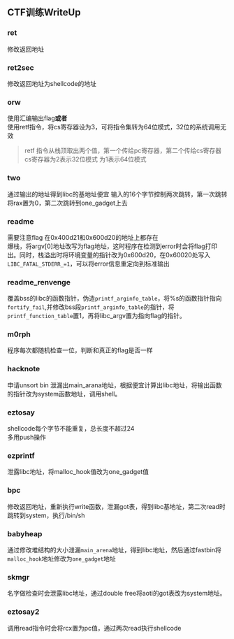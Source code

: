 ## CTF训练WriteUp

### ret 
修改返回地址

### ret2sec
修改返回地址为shellcode的地址

### orw
使用汇编输出flag**或者**  
使用retf指令，将cs寄存器设为3，可将指令集转为64位模式，32位的系统调用无效
>retf 指令从栈顶取出两个值，第一个传给pc寄存器，第二个传给cs寄存器  
>cs寄存器为2表示32位模式 为1表示64位模式

### two
通过输出的地址得到libc的基地址便宜
输入的16个字节控制两次跳转，第一次跳转将rax置为0，第二次跳转到one_gadget上去

### readme
需要注意flag 在0x400d21和0x600d20的地址上都存在  
爆栈，将argv[0]地址改写为flag地址，这时程序在检测到error时会将flag打印出。同时，栈溢出时将环境变量的指针改为0x600d20，在0x60020处写入`LIBC_FATAL_STDERR_=1`，可以将error信息重定向到标准输出

### readme_renvenge
覆盖bss的libc的函数指针，伪造`printf_arginfo_table`，将%s的函数指针指向`fortify_fail`,并修改bss段`printf_arginfo_table`的指针，将`printf_function_table`置1，再将libc_argv置为指向flag的指针。

### m0rph
程序每次都随机检查一位，判断和真正的flag是否一样  

### hacknote
申请unsort bin 泄漏出main_arana地址，根据便宜计算出libc地址，将输出函数的指针改为system函数地址，调用shell。

### eztosay
shellcode每个字节不能重复，总长度不超过24  
多用push操作  

### ezprintf
泄露libc地址，将malloc_hook值改为one_gadget值  

### bpc
修改返回地址，重新执行write函数，泄漏got表，得到libc基地址，第二次read时跳转到system，执行/bin/sh  

### babyheap  
通过修改堆结构的大小泄漏`main_arena`地址，得到libc地址，然后通过fastbin将`malloc_hook`地址修改为`one_gadget`地址

### skmgr
名字做检查时会泄露libc地址，通过double free将aoti的got表改为system地址。  

### eztosay2
调用read指令时会将rcx置为pc值，通过两次read执行shellcode














